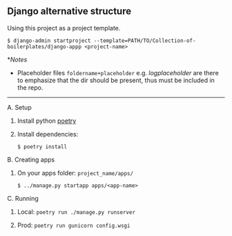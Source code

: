 ## Django alternative structure

Using this project as a project template.

`$ django-admin startproject --template=PATH/TO/Collection-of-boilerplates/django-appp <project-name>`

\*_Notes_

- Placeholder files `foldername+placeholder` e.g. _logplaceholder_ are there to emphasize that the dir should be present, thus must be included in the repo.

---

A. Setup

1.  Install python [poetry](https://python-poetry.org/)

2.  Install dependencies:

        $ poetry install

B. Creating apps

1.  On your apps folder: `project_name/apps/`

        $ ../manage.py startapp apps/<app-name>

C. Running

1. Local: `poetry run ./manage.py runserver`

2. Prod: `poetry run gunicorn config.wsgi`
